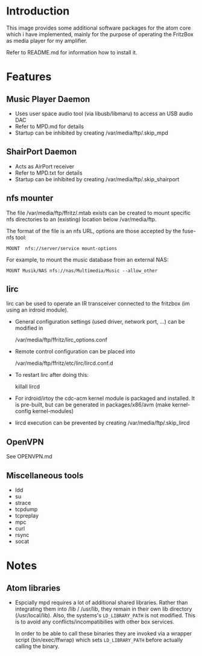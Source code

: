 Introduction 
============
This image provides some additional software packages for the atom core
which i have implemented, mainly for the purpose of operating the
FritzBox as media player for my amplifier.

Refer to README.md for information how to install it.

Features
========

Music Player Daemon
-------------------
- Uses user space audio tool (via libusb/libmaru) to access an USB audio DAC
- Refer to MPD.md for details
- Startup can be inhibited by creating /var/media/ftp/.skip_mpd

ShairPort Daemon
----------------
- Acts as AirPort receiver
- Refer to MPD.txt for details
- Startup can be inhibited by creating /var/media/ftp/.skip_shairport

nfs mounter
-----------
The file /var/media/ftp/ffritz/.mtab exists can be created to mount specific
nfs directories to an (existing) location below /var/media/ftp.

The format of the file is an nfs URL, options are those accepted by the
fuse-nfs tool:

    MOUNT  nfs://server/service mount-options

For example, to mount the music database from an external NAS:

    MOUNT Musik/NAS nfs://nas/Multimedia/Music --allow_other

lirc
----
lirc can be used to operate an IR transceiver connected to the fritzbox
(im using an irdroid module).

- General configuration settings (used driver, network port, ...) can be
  modified in

    /var/media/ftp/ffritz/lirc_options.conf

- Remote control configuration can be placed into

    /var/media/ftp/ffritz/etc/lirc/lircd.conf.d

- To restart lirc after doing this:

	killall lircd

- For irdroid/irtoy the cdc-acm kernel module is packaged and installed.
  It is pre-built, but can be generated in packages/x86/avm
  (make kernel-config kernel-modules)

- lircd execution can be prevented by creating /var/media/ftp/.skip_lircd

OpenVPN
-------

See OPENVPN.md

Miscellaneous tools
-------------------
- ldd
- su
- strace
- tcpdump
- tcpreplay
- mpc
- curl
- rsync
- socat

Notes
=====

Atom libraries
--------------

- Espcially mpd requires a lot of additional shared libraries. Rather than
    integrating them into /lib / /usr/lib, they remain in their own lib
    directory (/usr/local/lib).
    Also, the systems's `LD_LIBRARY_PATH` is not modified. This is to avoid any
    conflicts/incompatibilies with other box services.

    In order to be able to call these binaries they are invoked via a wrapper
    script (bin/exec/ffwrap) which sets `LD_LIBRARY_PATH` before actually
    calling the binary.
